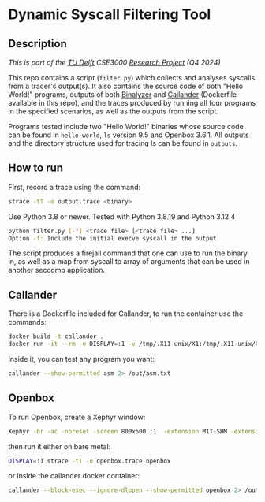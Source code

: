 # Dynamic Syscall Filtering Tool

## Description

*This is part of the [TU Delft](https://github.com/TU-Delft-CSE) CSE3000 [Research Project](https://github.com/TU-Delft-CSE/Research-Project) (Q4 2024)*

This repo contains a script (`filter.py`) which collects and analyses syscalls from
a tracer's output(s). It also contains the source code of both "Hello World!" programs,
outputs of both [Binalyzer](https://github.com/felacek/Chestnut/tree/binalyzer-fix)
and [Callander](https://github.com/rpetrich/callander/releases/tag/v0.3)
(Dockerfile available in this repo), and the traces produced by running
all four programs in the specified scenarios, as well as the outputs from the script.

Programs tested include two "Hello World!" binaries whose source code can be found
in `hello-world`, `ls` version 9.5 and Openbox 3.6.1.
All outputs and the directory structure used for tracing ls can be found in `outputs`.

## How to run

First, record a trace using the command:

```sh
strace -tT -o output.trace <binary>
```

Use Python 3.8 or newer. Tested with Python 3.8.19 and Python 3.12.4

```sh
python filter.py [-f] <trace file> [<trace file> ...]
Option -f: Include the initial execve syscall in the output
```

The script produces a firejail command that one can use to run the binary in, as well as
a map from syscall to array of arguments that can be used in another seccomp application.

## Callander

There is a Dockerfile included for Callander, to run the container use the commands:

```sh
docker build -t callander .
docker run -it --rm -e DISPLAY=:1 -v /tmp/.X11-unix/X1:/tmp/.X11-unix/X1:rw -v ./out:/out --cap-drop=ALL --security-opt=no-new-privileges callander
```

Inside it, you can test any program you want:

```sh
callander --show-permitted asm 2> /out/asm.txt
```

## Openbox

To run Openbox, create a Xephyr window:

```sh
Xephyr -br -ac -noreset -screen 800x600 :1  -extension MIT-SHM -extension XTEST
```

then run it either on bare metal:

```sh
DISPLAY=:1 strace -tT -o openbox.trace openbox
```

or inside the callander docker container:

```sh
callander --block-exec --ignore-dlopen --show-permitted openbox 2> /out/openbox.txt
```

